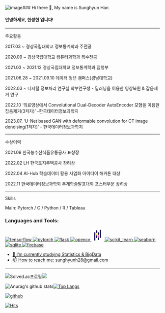 ![image](https://github.com/SunghyunHH/SunghyunHH/assets/94526604/5b1d1e36-d81b-4397-8ba5-8aca7d9fc936)### Hi there 👋, My name is Sunghyun Han
#### 안녕하세요, 한성현 입니다!
<hr>
주요활동

2017.03 ~ 경상국립대학교 정보통계학과 주전공

2020.09 ~ 경상국립대학교 컴퓨터과학과 복수전공

2021.03 ~ 2021.12 경상국립대학교 정보통계학과 집행부

2021.06.28 ~ 2021.09.10 데이터 청년 캠퍼스(경남대학교)

2022.03 ~ 디지털 정보처리 연구실 학부연구생 - 딥러닝을 이용한 영상복원 & 잡음제거 연구

2022.10  ‘의료영상에서 Convolutional Dual-Decoder AutoEncoder 모형을 이용한 잡음제거(3저자)’ -한국데이터정보과학지

2023.07. ‘U-Net based GAN with deformable convolution for CT image denoising(1저자)’ - 한국데이터정보과학지

<hr>
수상이력

2021.09 한국농수산식품유통공사 표창장

2022.02 LH 한국토지주택공사 장려상

2022.04 AI-Hub 학습데이터 활용 사업화 아이디어 해커톤 대상

2022.11 한국데이터정보과학회 추계학술발표대회 포스터부문 장려상

<hr>
Skills

Main: Pytorch / C / Python / R / Tableau

<h3 align="left">Languages and Tools:</h3>
<p align="left"> </a> <a href="https://www.tensorflow.org" target="_blank" rel="noreferrer"> <img src="https://www.vectorlogo.zone/logos/tensorflow/tensorflow-icon.svg" alt="tensorflow" width="40" height="40"/> </a><a href="https://pytorch.org/" target="_blank" rel="noreferrer"> <img src="https://www.vectorlogo.zone/logos/pytorch/pytorch-icon.svg" alt="pytorch" width="40" height="40"/> <a href="https://flask.palletsprojects.com/" target="_blank" rel="noreferrer"> <img src="https://www.vectorlogo.zone/logos/pocoo_flask/pocoo_flask-icon.svg" alt="flask" width="40" height="40"/> </a> <a href="https://opencv.org/" target="_blank" rel="noreferrer"> <img src="https://www.vectorlogo.zone/logos/opencv/opencv-icon.svg" alt="opencv" width="40" height="40"/> </a> <a href="https://pandas.pydata.org/" target="_blank" rel="noreferrer"> <img src="https://raw.githubusercontent.com/devicons/devicon/2ae2a900d2f041da66e950e4d48052658d850630/icons/pandas/pandas-original.svg" alt="pandas" width="40" height="40"/> </a> </a> <a href="https://scikit-learn.org/" target="_blank" rel="noreferrer"> <img src="https://upload.wikimedia.org/wikipedia/commons/0/05/Scikit_learn_logo_small.svg" alt="scikit_learn" width="40" height="40"/> </a> <a href="https://seaborn.pydata.org/" target="_blank" rel="noreferrer"> <img src="https://seaborn.pydata.org/_images/logo-mark-lightbg.svg" alt="seaborn" width="40" height="40"/> </a> <a href="https://www.sqlite.org/" target="_blank" rel="noreferrer"> <img src="https://www.vectorlogo.zone/logos/sqlite/sqlite-icon.svg" alt="sqlite" width="40" height="40"/> </a>  <a href="https://firebase.google.com/" target="_blank" rel="noreferrer"> <img src="https://www.vectorlogo.zone/logos/firebase/firebase-icon.svg" alt="firebase" width="40" height="40"/> </p>


- 🌱 I’m currently studying Statistics & BigData 
- 📫 How to reach me: sunghyunh28@gmail.com

<hr>

![Solved.ac프로필](http://mazassumnida.wtf/api/v2/generate_badge?boj=shh906)<img src="http://mazandi.herokuapp.com/api?handle=shh906"/>

![Anurag's github stats](https://github-readme-stats.vercel.app/api?username=SunghyunHH&show_icons=true&theme=tokyonight)[![Top Langs](https://github-readme-stats.vercel.app/api/top-langs/?username=SunghyunHH&layout=compact&theme=tokyonight)](https://github.com/SunghyunHH)

[<img src='https://cdn.jsdelivr.net/npm/simple-icons@3.0.1/icons/github.svg' alt='github' height='40'>](https://github.com/SunghyunHH)  


[![Hits](https://hits.seeyoufarm.com/api/count/incr/badge.svg?url=https%3A%2F%2Fgithub.com%2FSunghyunHH&count_bg=%2379C83D&title_bg=%23555555&icon=&icon_color=%23E7E7E7&title=hits&edge_flat=false)](https://hits.seeyoufarm.com)

